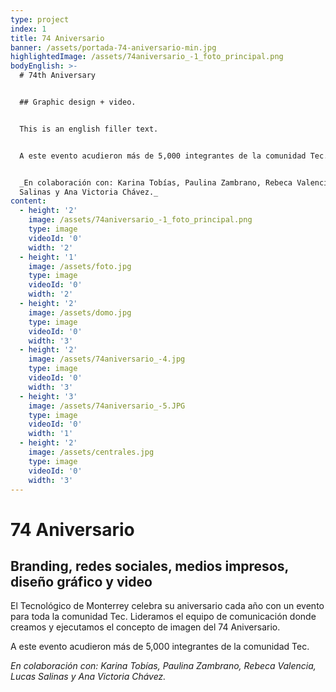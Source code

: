 ```yaml
---
type: project
index: 1
title: 74 Aniversario
banner: /assets/portada-74-aniversario-min.jpg
highlightedImage: /assets/74aniversario_-1_foto_principal.png
bodyEnglish: >-
  # 74th Aniversary


  ## Graphic design + video.


  This is an english filler text.


  A este evento acudieron más de 5,000 integrantes de la comunidad Tec.


  _En colaboración con: Karina Tobías, Paulina Zambrano, Rebeca Valencia, Lucas
  Salinas y Ana Victoria Chávez._
content:
  - height: '2'
    image: /assets/74aniversario_-1_foto_principal.png
    type: image
    videoId: '0'
    width: '2'
  - height: '1'
    image: /assets/foto.jpg
    type: image
    videoId: '0'
    width: '2'
  - height: '2'
    image: /assets/domo.jpg
    type: image
    videoId: '0'
    width: '3'
  - height: '2'
    image: /assets/74aniversario_-4.jpg
    type: image
    videoId: '0'
    width: '3'
  - height: '3'
    image: /assets/74aniversario_-5.JPG
    type: image
    videoId: '0'
    width: '1'
  - height: '2'
    image: /assets/centrales.jpg
    type: image
    videoId: '0'
    width: '3'
---
```

# 74 Aniversario

## Branding, redes sociales, medios impresos, diseño gráfico y video

El Tecnológico de Monterrey celebra su aniversario cada año con un evento para toda la comunidad Tec. Lideramos el equipo de comunicación donde creamos y ejecutamos el concepto de imagen del 74 Aniversario.

A este evento acudieron más de 5,000 integrantes de la comunidad Tec.

_En colaboración con: Karina Tobías, Paulina Zambrano, Rebeca Valencia, Lucas Salinas y Ana Victoria Chávez._
